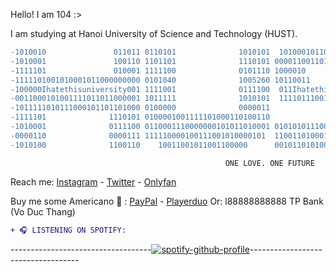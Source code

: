 Hello! I am 104 :>

I am studying at Hanoi University of Science and Technology (HUST). 
```diff
-1010010               011011 0110101              1010101  101000101100000010001011101 0001000111010001111100
-1010001               100110 1101101              1110101 0000110011011110011010101101 1001000111100000011010
-1111101               010001 1111100              0101110 1000010                             10100111
-1111101001010001011000000000 0101040              1005260 10110011                            11010111
-100000Ihatethisuniversity001 1111001              0111100  011Ihatethisuniversity010          11001000
-0011000101001111011011000001 1011111              1010101  11110111001100101110011010         11100111
-1011111010111000101101101000 0100000              0000011                     0111101         01100100
-1111101              1110101 0100001001111101000110100110                    00101001         01000010
-1010001              0111100 0110001110000000101011010001 01010101110000000001101000          00000101
-0000110              0000111 111110000100111001010000101  110011010001010001010011            00101011
-1010100              1100110    10011001011001100000      001011010100110000110               10110010
```                              
                                                    ONE LOVE. ONE FUTURE
Reach me: [Instagram](https://iplogger.org/2N02u7) - [Twitter](https://iplogger.org/2NQ2u7) - [Onlyfan](https://ibb.co/5k0tnsm)


Buy me some Americano 🤤 : [PayPal](https://www.paypal.com/paypalme/104wonohfor) - [Playerduo](https://playerduo.com/18tuoimatem)
Or: l88888888888 TP Bank (Vo Duc Thang)

```diff
+ ️🎧 LISTENING ON SPOTIFY️:
``` 

-----------------------------------[![spotify-github-profile](https://spotify-github-profile.vercel.app/api/view?uid=31orsm4voxb6nasyw57fulqpzmsq&cover_image=true&theme=default)](https://spotify-github-profile.vercel.app/api/view?uid=31orsm4voxb6nasyw57fulqpzmsq&redirect=true)-----------------------------------
